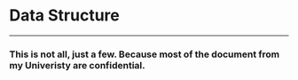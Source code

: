 # Data Structure
---
### This is not all, just a few. Because most of the document from my Univeristy are confidential.
